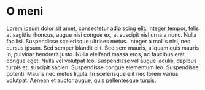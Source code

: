 # O meni
[Lorem ipsum](index.md) dolor sit amet, consectetur adipiscing elit. Integer tempor, felis at sagittis rhoncus, augue nisi congue ex, at suscipit nisl urna a nunc. Nulla facilisi. Suspendisse scelerisque ultrices metus. Integer a mollis nisi, nec cursus ipsum. Sed semper blandit elit. Sed sem mauris, aliquam quis mauris in, pulvinar hendrerit justo. Nulla eleifend massa eros, ac faucibus erat congue eget. Nulla vel volutpat leo. Suspendisse vel augue iaculis, dapibus turpis et, suscipit sapien. Suspendisse congue elementum leo. Suspendisse potenti. Mauris nec metus ligula. In scelerisque elit nec lorem varius volutpat. Aenean et auctor augue, quis pellentesque [turpis](https://www.unizd.hr).
